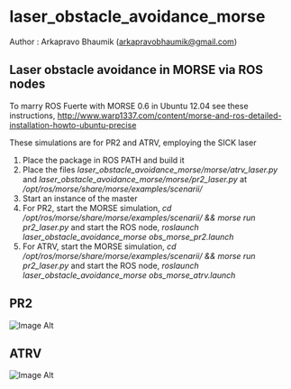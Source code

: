 laser_obstacle_avoidance_morse
==============================
Author : Arkapravo Bhaumik (arkapravobhaumik@gmail.com)

Laser obstacle avoidance in MORSE via ROS nodes
--------------------------------------------
To marry ROS Fuerte with MORSE 0.6 in Ubuntu 12.04 see these instructions, 
http://www.warp1337.com/content/morse-and-ros-detailed-installation-howto-ubuntu-precise

These simulations are for PR2 and ATRV, employing the SICK laser

1. Place the package in ROS PATH and build it
2. Place the files _laser_obstacle_avoidance_morse/morse/atrv_laser.py_ and _laser_obstacle_avoidance_morse/morse/pr2_laser.py_ at _/opt/ros/morse/share/morse/examples/scenarii/_
3. Start an instance of the master
4. For PR2, start the MORSE simulation, _cd /opt/ros/morse/share/morse/examples/scenarii/ && morse run pr2_laser.py_ and start the ROS node, _roslaunch laser_obstacle_avoidance_morse obs_morse_pr2.launch_
5. For ATRV, start the MORSE simulation, _cd /opt/ros/morse/share/morse/examples/scenarii/ && morse run pr2_laser.py_ and start the ROS node, _roslaunch laser_obstacle_avoidance_morse obs_morse_atrv.launch_

PR2
-------------
![Image Alt](https://lh5.googleusercontent.com/-AKhCe3Tls6o/UUzefpEZjZI/AAAAAAAACZw/OC96MVG-WT0/s874/1.png)

ATRV
-------------
![Image Alt](https://lh6.googleusercontent.com/-7YZhCKeiokg/UUzeiipSy1I/AAAAAAAACZ4/WSOrYGjMXcU/s876/2.png)
